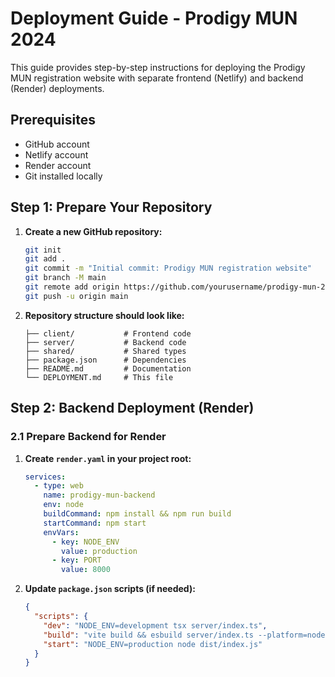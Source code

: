 # Deployment Guide - Prodigy MUN 2024

This guide provides step-by-step instructions for deploying the Prodigy MUN registration website with separate frontend (Netlify) and backend (Render) deployments.

## Prerequisites

- GitHub account
- Netlify account
- Render account
- Git installed locally

## Step 1: Prepare Your Repository

1. **Create a new GitHub repository:**
   ```bash
   git init
   git add .
   git commit -m "Initial commit: Prodigy MUN registration website"
   git branch -M main
   git remote add origin https://github.com/yourusername/prodigy-mun-2024.git
   git push -u origin main
   ```

2. **Repository structure should look like:**
   ```
   ├── client/           # Frontend code
   ├── server/           # Backend code
   ├── shared/           # Shared types
   ├── package.json      # Dependencies
   ├── README.md         # Documentation
   └── DEPLOYMENT.md     # This file
   ```

## Step 2: Backend Deployment (Render)

### 2.1 Prepare Backend for Render

1. **Create `render.yaml` in your project root:**
   ```yaml
   services:
     - type: web
       name: prodigy-mun-backend
       env: node
       buildCommand: npm install && npm run build
       startCommand: npm start
       envVars:
         - key: NODE_ENV
           value: production
         - key: PORT
           value: 8000
   ```

2. **Update `package.json` scripts (if needed):**
   ```json
   {
     "scripts": {
       "dev": "NODE_ENV=development tsx server/index.ts",
       "build": "vite build && esbuild server/index.ts --platform=node --packages=external --bundle --format=esm --outdir=dist",
       "start": "NODE_ENV=production node dist/index.js"
     }
   }
   
